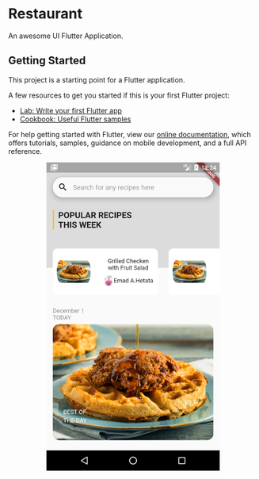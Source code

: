 # Restaurant

An awesome UI Flutter Application.

## Getting Started

This project is a starting point for a Flutter application.

A few resources to get you started if this is your first Flutter project:

- [Lab: Write your first Flutter app](https://flutter.dev/docs/get-started/codelab)
- [Cookbook: Useful Flutter samples](https://flutter.dev/docs/cookbook)

For help getting started with Flutter, view our
[online documentation](https://flutter.dev/docs), which offers tutorials,
samples, guidance on mobile development, and a full API reference.

<!-- ![Screenshot](Screenshot_1609849477.png) -->
<p align="center">
  <img src="Screenshot_1609849477.png" width="350" title="hover text">
</p>
